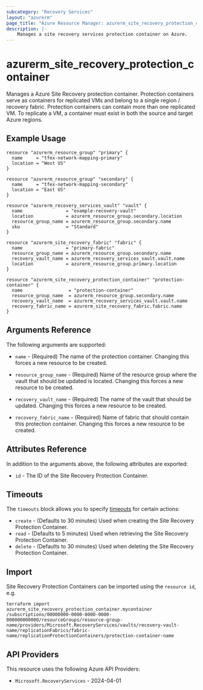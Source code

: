 ```yaml
---
subcategory: "Recovery Services"
layout: "azurerm"
page_title: "Azure Resource Manager: azurerm_site_recovery_protection_container"
description: |-
    Manages a site recovery services protection container on Azure.
---
```


# azurerm_site_recovery_protection_container

Manages a Azure Site Recovery protection container. Protection containers serve as containers for replicated VMs and belong to a single region / recovery fabric. Protection containers can contain more than one replicated VM. To replicate a VM, a container must exist in both the source and target Azure regions.

## Example Usage

```hcl
resource "azurerm_resource_group" "primary" {
  name     = "tfex-network-mapping-primary"
  location = "West US"
}

resource "azurerm_resource_group" "secondary" {
  name     = "tfex-network-mapping-secondary"
  location = "East US"
}

resource "azurerm_recovery_services_vault" "vault" {
  name                = "example-recovery-vault"
  location            = azurerm_resource_group.secondary.location
  resource_group_name = azurerm_resource_group.secondary.name
  sku                 = "Standard"
}

resource "azurerm_site_recovery_fabric" "fabric" {
  name                = "primary-fabric"
  resource_group_name = azurerm_resource_group.secondary.name
  recovery_vault_name = azurerm_recovery_services_vault.vault.name
  location            = azurerm_resource_group.primary.location
}

resource "azurerm_site_recovery_protection_container" "protection-container" {
  name                 = "protection-container"
  resource_group_name  = azurerm_resource_group.secondary.name
  recovery_vault_name  = azurerm_recovery_services_vault.vault.name
  recovery_fabric_name = azurerm_site_recovery_fabric.fabric.name
}
```

## Arguments Reference

The following arguments are supported:

* `name` - (Required) The name of the protection container. Changing this forces a new resource to be created.

* `resource_group_name` - (Required) Name of the resource group where the vault that should be updated is located. Changing this forces a new resource to be created.

* `recovery_vault_name` - (Required) The name of the vault that should be updated. Changing this forces a new resource to be created.

* `recovery_fabric_name` - (Required) Name of fabric that should contain this protection container. Changing this forces a new resource to be created.

## Attributes Reference

In addition to the arguments above, the following attributes are exported:

* `id` - The ID of the Site Recovery Protection Container.

## Timeouts

The `timeouts` block allows you to specify [timeouts](https://developer.hashicorp.com/terraform/language/resources/configure#define-operation-timeouts) for certain actions:

* `create` - (Defaults to 30 minutes) Used when creating the Site Recovery Protection Container.
* `read` - (Defaults to 5 minutes) Used when retrieving the Site Recovery Protection Container.
* `delete` - (Defaults to 30 minutes) Used when deleting the Site Recovery Protection Container.

## Import

Site Recovery Protection Containers can be imported using the `resource id`, e.g.

```shell
terraform import azurerm_site_recovery_protection_container.mycontainer /subscriptions/00000000-0000-0000-0000-000000000000/resourceGroups/resource-group-name/providers/Microsoft.RecoveryServices/vaults/recovery-vault-name/replicationFabrics/fabric-name/replicationProtectionContainers/protection-container-name
```

## API Providers
<!-- This section is generated, changes will be overwritten -->
This resource uses the following Azure API Providers:

* `Microsoft.RecoveryServices` - 2024-04-01

